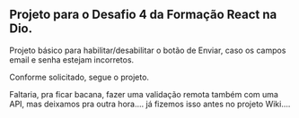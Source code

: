 ## Projeto para o Desafio 4 da Formação React na Dio.

Projeto básico para habilitar/desabilitar o botão de Enviar, caso os
campos email e senha estejam incorretos.

Conforme solicitado, segue o projeto.

Faltaria, pra ficar bacana, fazer uma validação remota também com uma API, mas
deixamos pra outra hora.... já fizemos isso antes no projeto Wiki....

